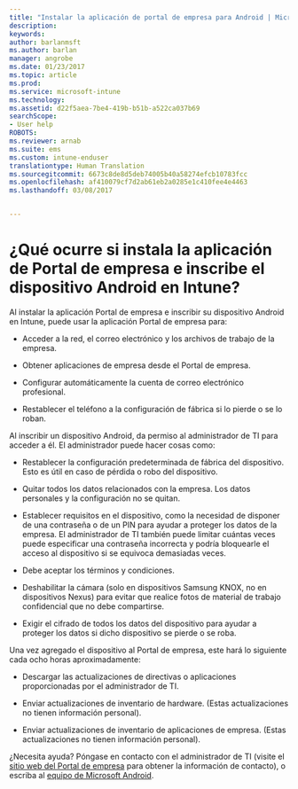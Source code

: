 ```yaml
---
title: "Instalar la aplicación de portal de empresa para Android | Microsoft Docs"
description: 
keywords: 
author: barlanmsft
ms.author: barlan
manager: angrobe
ms.date: 01/23/2017
ms.topic: article
ms.prod: 
ms.service: microsoft-intune
ms.technology: 
ms.assetid: d22f5aea-7be4-419b-b51b-a522ca037b69
searchScope:
- User help
ROBOTS: 
ms.reviewer: arnab
ms.suite: ems
ms.custom: intune-enduser
translationtype: Human Translation
ms.sourcegitcommit: 6673c8de8d5deb74005b40a58274efcb10783fcc
ms.openlocfilehash: af410079cf7d2ab61eb2a0285e1c410fee4e4463
ms.lasthandoff: 03/08/2017


---
```


# <a name="what-happens-if-you-install-the-company-portal-app-and-enroll-your-android-device-in-intune"></a>¿Qué ocurre si instala la aplicación de Portal de empresa e inscribe el dispositivo Android en Intune?

Al instalar la aplicación Portal de empresa e inscribir su dispositivo Android en Intune, puede usar la aplicación Portal de empresa para:

-   Acceder a la red, el correo electrónico y los archivos de trabajo de la empresa.

-   Obtener aplicaciones de empresa desde el Portal de empresa.

-   Configurar automáticamente la cuenta de correo electrónico profesional.

-   Restablecer el teléfono a la configuración de fábrica si lo pierde o se lo roban.

Al inscribir un dispositivo Android, da permiso al administrador de TI para acceder a él. El administrador puede hacer cosas como:

-   Restablecer la configuración predeterminada de fábrica del dispositivo. Esto es útil en caso de pérdida o robo del dispositivo.

-   Quitar todos los datos relacionados con la empresa. Los datos personales y la configuración no se quitan.

-   Establecer requisitos en el dispositivo, como la necesidad de disponer de una contraseña o de un PIN para ayudar a proteger los datos de la empresa. El administrador de TI también puede limitar cuántas veces puede especificar una contraseña incorrecta y podría bloquearle el acceso al dispositivo si se equivoca demasiadas veces.

-   Debe aceptar los términos y condiciones.

-   Deshabilitar la cámara (solo en dispositivos Samsung KNOX, no en dispositivos Nexus) para evitar que realice fotos de material de trabajo confidencial que no debe compartirse.

-   Exigir el cifrado de todos los datos del dispositivo para ayudar a proteger los datos si dicho dispositivo se pierde o se roba.

Una vez agregado el dispositivo al Portal de empresa, este hará lo siguiente cada ocho horas aproximadamente:

-   Descargar las actualizaciones de directivas o aplicaciones proporcionadas por el administrador de TI.

-   Enviar actualizaciones de inventario de hardware. (Estas actualizaciones no tienen información personal).

-   Enviar actualizaciones de inventario de aplicaciones de empresa. (Estas actualizaciones no tienen información personal).

¿Necesita ayuda? Póngase en contacto con el administrador de TI (visite el [sitio web del Portal de empresa](http://portal.manage.microsoft.com) para obtener la información de contacto), o escriba al [equipo de Microsoft Android](mailto:wintunedroidfbk@microsoft.com).

